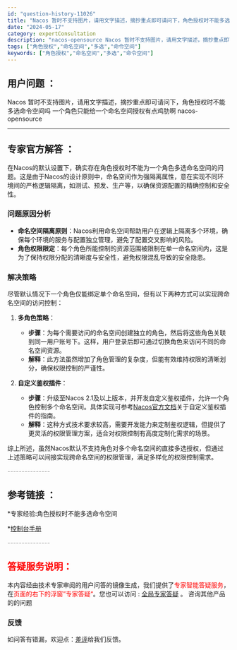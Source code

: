 ```yaml
---
id: "question-history-11026"
title: "Nacos 暂时不支持图片，请用文字描述，摘抄重点即可请问下，角色授权时不能多选命令空间吗  一个角色只能给一个命名空间授权有点鸡肋啊 nacos-opensource"
date: "2024-05-17"
category: expertConsultation
description: "nacos-opensource Nacos 暂时不支持图片，请用文字描述，摘抄重点即可请问下，角色授权时不能多选命令空间吗  一个角色只能给一个命名空间授权有点鸡肋啊"
tags: ["角色授权","命名空间","多选","命令空间"]
keywords: ["角色授权","命名空间","多选","命令空间"]
---
```


## 用户问题 ： 
 Nacos 暂时不支持图片，请用文字描述，摘抄重点即可请问下，角色授权时不能多选命令空间吗  一个角色只能给一个命名空间授权有点鸡肋啊 nacos-opensource 

---------------
## 专家官方解答 ：

在Nacos的默认设置下，确实存在角色授权时不能为一个角色多选命名空间的问题。这是由于Nacos的设计原则中，命名空间作为强隔离属性，意在实现不同环境间的严格逻辑隔离，如测试、预发、生产等，以确保资源配置的精确控制和安全性。

### 问题原因分析
- **命名空间隔离原则**：Nacos利用命名空间帮助用户在逻辑上隔离多个环境，确保每个环境的服务与配置独立管理，避免了配置交叉影响的风险。
- **角色权限限定**：每个角色所能控制的资源范围被限制在单一命名空间内，这是为了保持权限分配的清晰度与安全性，避免权限混乱导致的安全隐患。

### 解决策略
尽管默认情况下一个角色仅能绑定单个命名空间，但有以下两种方式可以实现跨命名空间的访问控制：

1. **多角色策略**：
   - **步骤**：为每个需要访问的命名空间创建独立的角色，然后将这些角色关联到同一用户账号下。这样，用户登录后即可通过切换角色来访问不同的命名空间资源。
   - **解释**：此方法虽然增加了角色管理的复杂度，但能有效维持权限的清晰划分，确保权限控制的严谨性。

2. **自定义鉴权插件**：
   - **步骤**：升级至Nacos 2.1及以上版本，并开发自定义鉴权插件，允许一个角色控制多个命名空间。具体实现可参考[Nacos官方文档](https://nacos.io/docs/next/plugin/auth-plugin/)关于自定义鉴权插件的指南。
   - **解释**：这种方式技术要求较高，需要开发能力来定制鉴权逻辑，但提供了更灵活的权限管理方案，适合对权限控制有高度定制化需求的场景。

综上所述，虽然Nacos默认不支持角色对多个命名空间的直接多选授权，但通过上述策略可以间接实现跨命名空间的权限管理，满足多样化的权限控制需求。


<font color="#949494">---------------</font> 


## 参考链接 ：

*专家经验:角色授权时不能多选命令空间 
 
 *[控制台手册](https://nacos.io/docs/latest/guide/admin/console-guide)


 <font color="#949494">---------------</font> 
 


## <font color="#FF0000">答疑服务说明：</font> 

本内容经由技术专家审阅的用户问答的镜像生成，我们提供了<font color="#FF0000">专家智能答疑服务</font>，在<font color="#FF0000">页面的右下的浮窗”专家答疑“</font>。您也可以访问 : [全局专家答疑](https://opensource.alibaba.com/chatBot) 。 咨询其他产品的的问题

### 反馈
如问答有错漏，欢迎点：[差评](https://ai.nacos.io/user/feedbackByEnhancerGradePOJOID?enhancerGradePOJOId=13715)给我们反馈。
